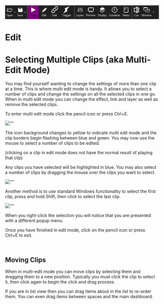 ![](../../images/toolbar.png)
# Edit

<h1 class=“rvps4”>Selecting Multiple Clips 
 (aka Multi-Edit Mode)</h1>
<p>You may find yourself wanting to change the settings of more than one 
 clip at a time. This is where multi edit mode is handy. It allows you 
 to select a number of clips and change the settings on all the selected 
 clips in one go. When in multi edit mode you can change the effect, link 
 and layer as well as remove the selected clips.</p>
<p>To enter multi edit mode click the pencil icon or press <span style=“font-weight: bold;”>Ctrl+E</span>.</p>
<p class=“hcp2”><img alt=“” src=“../../images/MultiEditIcon.png” border=“0” class=“hcp3”></p>
<p>The icon background changes to yellow to indicate multi edit mode and 
 the clip borders&#160;begin flashing between blue and green. You may now 
 use the mouse to select a number of clips to be edited.</p>
<p>(clicking on a clip in edit mode does not have the normal result of 
 playing that clip)</p>
<p>Any clips you have selected will be highlighted in blue. You may also 
 select a number of clips by dragging the mouse over the clips you want 
 to select.</p>
<p class=“hcp2”><img alt=“” src=“../../images/img_258.jpg” width=“533” height=“110” border=“0” class=“hcp3”></p>
<p>Another method is to use standard Windows functionality to select the 
 first clip, press and hold Shift, then click to select the last clip.</p>
<p class=“hcp2”><img alt=“” src=“../../images/img_259.png” border=“0” class=“hcp3”></p>
<p><span class=“rvts10”>When you right-click the selection you will notice 
 that you are presented with a different popup menu.</span></p>
<p>Once you have finished in edit mode, click on the pencil icon or press 
 Ctrl+E to exit.</p>
<p>&#160;</p>
<h2>Moving Clips</h2>
<p>When in multi-edit mode you can move clips by selecting them and dragging 
 them to a new position. Typically you must click the clip to select it, 
 then click again to begin the click and drag process.</p>
<p>If you are in list view then you can drag items about in the list to 
 re-order them. You can even drag items between spaces and the main dashboard.</p>